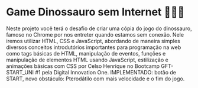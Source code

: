 # Game Dinossauro sem Internet 🦖🦕🌵
Neste projeto você terá o desafio de criar uma cópia do jogo do dinossauro, famoso no Chrome por nos entreter quando estamos sem conexão. Nele iremos utilizar HTML, CSS e JavaScript, abordando de maneira simples diversos conceitos introdutórios importantes para programação na web como tags básicas de HTML, manipulação de eventos, funções e manipulação de elementos HTML usando JavaScript, estilização e animações básicas com CSS por Celso Henrique no Bootcamp GFT-START_UNI #1 pela Digital Innovation One. IMPLEMENTADO: botão de START, novo obstáculo: Pterodátilo com mais velocidade e o fim do jogo.
